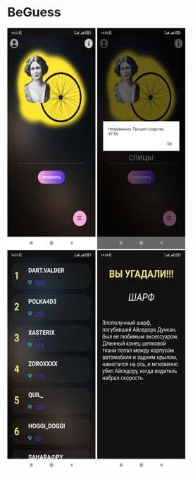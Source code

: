 # BeGuess 
<img src="https://raw.githubusercontent.com/Theend12345/testimg/main/bg/1.jpg" width="200" height="500"> <img src="https://raw.githubusercontent.com/Theend12345/testimg/main/bg/2.jpg" width="200" height="500">
<img src="https://raw.githubusercontent.com/Theend12345/testimg/main/bg/3.jpg" width="200" height="500">
<img src="https://raw.githubusercontent.com/Theend12345/testimg/main/bg/4.jpg" width="200" height="500">
